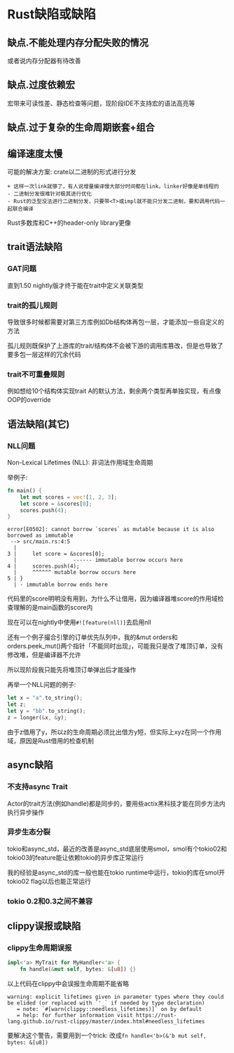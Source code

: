 # Rust缺陷或缺陷

## 缺点.不能处理内存分配失败的情况

或者说内存分配器有待改善

## 缺点.过度依赖宏

宏带来可读性差、静态检查等问题，现阶段IDE不支持宏的语法高亮等

## 缺点.过于复杂的生命周期嵌套+组合

## 编译速度太慢

可能的解决方案: crate以二进制的形式进行分发

```
+ 这样一次link就够了，有人说增量编译慢大部分时间都在link，linker好像是单线程的
- 二进制分发很难针对极其进行优化
- Rust的泛型没法进行二进制分发，只要带<T>或impl就不能只分发二进制，要和调用代码一起联合编译
```

Rust多数库和C++的header-only library更像

## trait语法缺陷

### GAT问题

直到1.50 nightly版才终于能在trait中定义关联类型

### trait的孤儿规则

导致很多时候都需要对第三方库例如Db结构体再包一层，才能添加一些自定义的方法

孤儿规则既保护了上游库的trait/结构体不会被下游的调用库篡改，但是也导致了要多包一层这样的冗余代码

### trait不可重叠规则

例如想给10个结构体实现trait A的默认方法，剩余两个类型再单独实现，有点像OOP的override

## 语法缺陷(其它)

### NLL问题

Non-Lexical Lifetimes (NLL): 非词法作用域生命周期

举例子:

```rust
fn main() {
    let mut scores = vec![1, 2, 3];
    let score = &scores[0];
    scores.push(4);
}
```

```
error[E0502]: cannot borrow `scores` as mutable because it is also borrowed as immutable
 --> src/main.rs:4:5
  |
3 |     let score = &scores[0];
  |                  ------ immutable borrow occurs here
4 |     scores.push(4);
  |     ^^^^^^ mutable borrow occurs here
5 | }
  | - immutable borrow ends here
```

代码里的score明明没有用到，为什么不让借用，因为编译器堆score的作用域检查理解的是main函数的score内

现在可以在nightly中使用`#![feature(nll)]`去启用nll

还有一个例子撮合引擎的订单优先队列中，我的&mut orders和orders.peek_mut()两个指针「不能同时出现」，可能我只是改了堆顶订单，没有修改堆，但是编译器不允许

所以现阶段我只能先将堆顶订单弹出后才能操作

再举一个NLL问题的例子:

```rust
let x = "a".to_string();
let z;
let y = "bb".to_string();
z = longer(&x, &y);
```

由于z借用了y，所以z的生命周期必须比出借方y短，但实际上xyz在同一个作用域，原因是Rust借用的检查机制

## async缺陷

### 不支持async Trait

Actor的trait方法(例如handle)都是同步的，要用些actix黑科技才能在同步方法内执行异步操作

### 异步生态分裂

tokio和async_std，最近的改善是async_std底层使用smol，smol有个tokio02和tokio03的feature能让依赖tokio的异步库正常运行

我的经验是async_std的库一般也能在tokio runtime中运行，tokio的库在smol开tokio02 flag以后也能正常运行

### tokio 0.2和0.3之间不兼容

## clippy误报或缺陷

### clippy生命周期误报

```rust
impl<'a> MyTrait for MyHandler<'a> {
    fn handle(&mut self, bytes: &[u8]) {}
```

以上代码在clippy中会误报生命周期不能省略

```
warning: explicit lifetimes given in parameter types where they could be elided (or replaced with `'_` if needed by type declaration)
   = note: `#[warn(clippy::needless_lifetimes)]` on by default
   = help: for further information visit https://rust-lang.github.io/rust-clippy/master/index.html#needless_lifetimes
```

要解决这个警告，需要用到一个trick: 改成`fn handle<'b>(&'b mut self, bytes: &[u8])`
